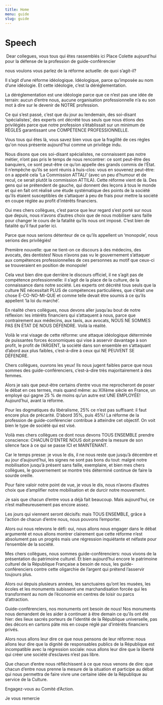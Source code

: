```yaml
---
title: Home
menu: guide
slug: guide
---
```

# Speech
﻿
Dear collegues,
vous tous qui êtes rassemblés ici Place Colette aujourd’hui pour la défense de la profession de guide-conférencier

nous voulons vous parlez de la réforme actuelle: de quoi s’agit-il?

Il s’agit d’une réforme idéologique.
Idéologique, parce qu’imposée au nom d’une idéologie.
Et cette idéologie, c’est la déréglementation.

La déréglementation est une idéologie parce que ce n’est pas une idée de terrain: aucun d’entre nous, aucune organisation professionnelle n’a eu son mot à dire sur le devenir de NOTRE profession.

Ce qui s’est passé, c’est que du jour au lendemain, des soi-disant ‘spécialistes’, des experts ont décrété tous seuls que nous étions des privilégiés parce que notre profession s’établissait sur un minimum de RÈGLES garantissant une COMPÉTENCE PROFESSIONNELLE.

Vous tous qui êtes là, vous savez bien vous que la fragilité de ces règles qu'on nous présente aujourd'hui comme un privilège indu.

Nous disons que ces soi-disant spécialistes, ne connaissent pas notre métier, n’ont pas pris le temps de nous rencontrer: ce sont peut-être des banquiers, ce sont peut-être ce qu’on appelle des grands commis de l’État.
Il n’empêche qu’ils se sont réunis à huis-clos: vous en souvenez peut-être: on a appelé cela ‘La Commission ATTALI’ (avec un peu d’humour et de recul, ce serait plutôt la commission ATTILA). Cette réforme vient de là. Des gens qui se prétendent de gauche, qui donnent des leçons à tous le monde et qui en fait ont réalisé une étude systématique des points de la société qu’ils étaient susceptibles de s’attaquer à peu de frais pour mettre la société en coupe réglée au profit d’intérêts financiers.

Oui mes chers collègues, c’est parce que leur regard s’est porté sur nous que depuis, nous n’avons d’autres choix que de nous mobiliser sans faille pour changer le cours de la fatalité qu’ils nous ont imposé.
C’est bien de fatalité qu’il faut parler ici.

Parce que nous serions détenteur de ce qu’ils appellent un ‘monopole’, nous serions des privilégiés!

Première nouvelle: que ne tient-on ce discours à des médecins, des avocats, des dentistes!
Nous n’avons pas vu le gouvernement s’attaquer aux compétences professionnelles de ces personnes au motif que ceux-ci se trouveraient en position de monopole!

Cela veut bien dire que derrière le discours officiel, il ne s’agit pas de compétence professionnelle: il s’agit de la place de la culture, de la connaissance dans notre société.
Les experts ont décrété tous seuls que la culture NE nécessitait PLUS de compétences particulières, que c’était une chose É-CO-NO-MI-QUE et comme telle devait être soumis à ce qu’ils appellent ‘la loi du marché’.

En réalité chers collègues, nous devons aller jusqu’au bout de notre réflexion: les intérêts financiers qui s’attaquent à nous, parce que contrairement aux médecins, aux taxis, aux avocats, NOUS NE SOMMES PAS EN ÉTAT DE NOUS DÉFENDRE.
Voilà la réalité.

Voilà le vrai visage de cette réforme: une attaque idéologique déterminée de puissantes forces économiques qui vise à asservir davantage à son profit, le profit de l’ARGENT, la société dans son ensemble en s’attaquant d’abord aux plus faibles, c’est-à-dire à ceux qui NE PEUVENT SE DÉFENDRE.

Chers collègues, ouvrons les yeux!
Ils nous jugent faibles parce que nous sommes des guide-conférenciers, c’est-à-dire très majoritairement à des femmes.

Alors je sais que peut-être certains d’entre vous me reprocheront de poser le débat en ces termes, mais quand même:
au XIXème siècle en France, un employé qui gagne 25 % de moins qu’un autre est UNE EMPLOYÉE!
Aujourd’hui, avant la réforme.

Pour les dogmatiques du libéralisme, 25% ce n’est pas suffisant: il faut encore plus de précarité.
D’abord 35%, puis 45%!
La réforme de la profession de guide-conférencier contribue à atteindre cet objectif.
On voit bien le type de société qui est visé.

Voilà mes chers collègues ce dont nous devons TOUS ENSEMBLE prendre conscience: CHACUN D’ENTRE NOUS doit prendre la mesure de son silence face à ce qui se passe ICI et MAINTENANT.

Car le temps presse: je vous le dis, il ne nous reste que jusqu’à décembre et au jour d’aujourd’hui, les signes ne sont pas bons du tout: malgré notre mobilisation jusqu’à présent sans faille, exemplaire, et bien mes chers collègues, le gouvernement se montre très déterminé continue de faire la sourde oreille.

Pour faire valoir notre point de vue, je vous le dis, nous n’avons d’autres choix que d’amplifier notre mobilisation et de durcir notre mouvement.

Je sais que chacun d’entre vous a déjà fait beaucoup.
Mais aujourd’hui, ce n’est malheureusement pas encore assez.

Les jours qui viennent seront décisifs: mais TOUS ENSEMBLE, grâce à l’action de chacun d’entre nous, nous pouvons l’emporter.

Alors oui nous relevons le défi: oui, nous allons nous engager dans le débat argumenté et nous allons montrer clairement que cette réforme n’est absolument pas un progrès mais une régression inquiétante et néfaste pour l’ensemble de la société.

Mes chers collègues, nous sommes guide-conférenciers: nous vivons de la présentation du patrimoine culturel.
Et bien aujourd’hui encore le patrimoine culturel de la République Française a besoin de nous, les guide-conférenciers contre cette oligarchie de l’argent qui prétend l’asservir toujours plus.

Alors oui depuis plusieurs années, les sanctuaires qu’ont les musées, les écoles et les monuments subissent une marchandisation forcée qui les transforment au nom de l’économie en centres de loisir ou parcs d’attraction.

Guide-conférenciers, nos monuments ont besoin de nous!
Nos monuments nous demandent de les aider à continuer à être demain ce qu’ils ont été hier: des lieux sacrés porteurs de l’identité de la République universelle, pas des décors en cartons pâte mis en coupe réglé par d’intérêts financiers privés.

Alors nous allons leur dire ce que nous pensons de leur réforme: nous allons leur dire que la dignité de responsables publics de la République est incompatible avec la régression sociale: nous allons leur dire que la liberté qui créer une société d’esclaves n’est pas libre.

Que chacun d’entre nous réfléchissent à ce que nous venons de dire: que chacun d’entre nous prenne la mesure de la situation et participe au débat qui nous permettra de faire vivre une certaine idée de la République au service de la Culture.

Engagez-vous au Comité d’Action.

Je vous remercie
